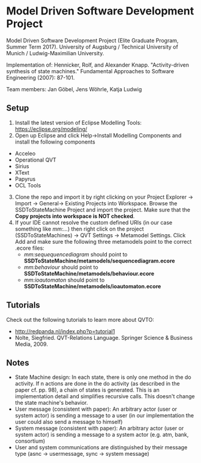 # Model Driven Software Development Project
Model Driven Software Development Project (Elite Graduate Program, Summer Term 2017). University of Augsburg / Technical University of Munich / Ludwig-Maximilian University.

Implementation of: Hennicker, Rolf, and Alexander Knapp. "Activity-driven synthesis of state machines." Fundamental Approaches to Software Engineering (2007): 87-101.

Team members: Jan Göbel, Jens Wöhrle, Katja Ludwig

## Setup
1) Install the latest version of Eclipse Modelling Tools: https://eclipse.org/modeling/
2) Open up Eclipse and click Help->Install Modelling Components and install the following components
* Acceleo
* Operational QVT
* Sirius
* XText
* Papyrus
* OCL Tools

3) Clone the repo and import it by right clicking on your Project Explorer -> Import -> General-> Existing Projects into Workspace. Browse the SSDToStateMachine Project and import the project. Make sure that the **Copy projects into workspace is NOT checked**.
4) If your IDE cannot resolve the custom defined URIs (in our case something like *mm:...*) then right click on the project (SSDToStateMachines) -> QVT Settings -> Metamodel Settings.
Click Add and make sure the following three metamodels point to the correct .ecore files:
   * *mm:sequequencediagram* should point to **SSDToStateMachine/metamodels/sequencediagram.ecore**
   * *mm:behaviour* should point to **SSDToStateMachine/metamodels/behaviour.ecore**
   * *mm:ioautomaton* should point to **SSDToStateMachine/metamodels/ioautomaton.ecore**


## Tutorials
Check out the following tutorials to learn more about QVTO:
* http://redpanda.nl/index.php?p=tutorial1
* Nolte, Siegfried. QVT-Relations Language. Springer Science & Business Media, 2009.

## Notes
* State Machine design: In each state, there is only one method in the do activity. If n actions are done in the do activity (as described in the paper cf. pp. 98), a chain of states is generated. This is an implementation detail and simplifies recursive calls. This doesn't change the state machine's behavior.
* User message (consistent with paper): An arbitrary actor (user or system actor) is sending a message to a user (in our implementation the user could also send a message to himself)
* System message (consistent with paper): An arbitrary actor (user or system actor) is sending a message to a system actor (e.g. atm, bank, consortium)
* User and system communications are distinguished by their message type (asnc -> usermessage, sync -> system message)







